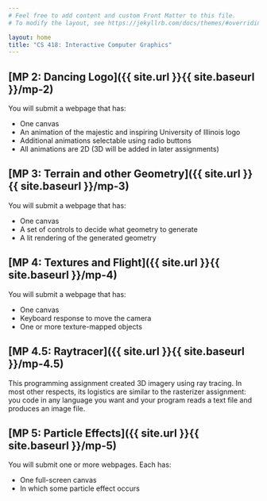 ```yaml
---
# Feel free to add content and custom Front Matter to this file.
# To modify the layout, see https://jekyllrb.com/docs/themes/#overriding-theme-defaults

layout: home
title: "CS 418: Interactive Computer Graphics"
---
```


## [MP 2: Dancing Logo]({{ site.url }}{{ site.baseurl }}/mp-2)
You will submit a webpage that has:
- One canvas
- An animation of the majestic and inspiring University of Illinois logo
- Additional animations selectable using radio buttons
- All animations are 2D (3D will be added in later assignments)

## [MP 3: Terrain and other Geometry]({{ site.url }}{{ site.baseurl }}/mp-3)
You will submit a webpage that has:
- One canvas
- A set of controls to decide what geometry to generate
- A lit rendering of the generated geometry

## [MP 4: Textures and Flight]({{ site.url }}{{ site.baseurl }}/mp-4)
You will submit a webpage that has:
- One canvas
- Keyboard response to move the camera
- One or more texture-mapped objects

## [MP 4.5: Raytracer]({{ site.url }}{{ site.baseurl }}/mp-4.5)
This programming assignment created 3D imagery using ray tracing. In most other respects, its logistics are similar to the rasterizer assignment: you code in any language you want and your program reads a text file and produces an image file.

## [MP 5: Particle Effects]({{ site.url }}{{ site.baseurl }}/mp-5)
You will submit one or more webpages. Each has:
- One full-screen canvas
- In which some particle effect occurs
